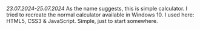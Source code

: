 _23.07.2024-25.07.2024_
As the name suggests, this is simple calculator. I tried to recreate the normal calculator available in Windows 10.
I used here: HTML5, CSS3 & JavaScript. 
Simple, just to start somewhere.
